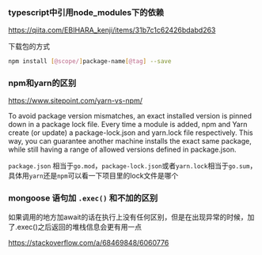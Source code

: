 ### typescript中引用node_modules下的依赖

https://qiita.com/EBIHARA_kenji/items/31b7c1c62426bdabd263

下载包的方式
```bash
npm install [@scope/]package-name[@tag] --save
```

### npm和yarn的区别

https://www.sitepoint.com/yarn-vs-npm/

To avoid package version mismatches, an exact installed version is pinned down in a package lock file. Every time a module is added, npm and Yarn create (or update) a package-lock.json and yarn.lock file respectively. This way, you can guarantee another machine installs the exact same package, while still having a range of allowed versions defined in package.json.

`package.json` 相当于`go.mod`，`package-lock.json`或者`yarn.lock`相当于`go.sum`，具体用`yarn`还是`npm`可以看一下项目里的lock文件是哪个


### mongoose 语句加 `.exec()` 和不加的区别
如果调用的地方加await的话在执行上没有任何区别，但是在出现异常的时候，加了.exec()之后返回的堆栈信息会更有用一点

https://stackoverflow.com/a/68469848/6060776
